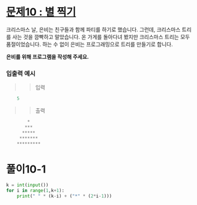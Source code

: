 # [문제10 : 별 찍기](https://www.notion.so/10-316ed2156ec24645991707488ccb9790)

크리스마스 날, 은비는 친구들과 함께 파티를 하기로 했습니다. 그런데, 크리스마스 트리를 사는 것을 깜빡하고 말았습니다. 온 가게를 돌아다녀 봤지만 크리스마스 트리는 모두 품절이었습니다. 
하는 수 없이 은비는 프로그래밍으로 트리를 만들기로 합니다. 

**은비를 위해 프로그램을 작성해 주세요.**

### 입출력 예시

>> 입력
``` python
    5
```
>> 출력
``` python
        *
       ***
      *****
     *******
    *********
```
# 풀이10-1
``` python
k = int(input())
for i in range(1,k+1):
    print(" " * (k-i) + ("*" * (2*i-1)))
```
